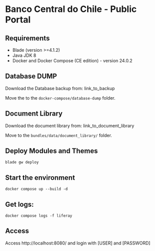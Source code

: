 # Banco Central do Chile - Public Portal

## Requirements

* Blade (version >=4.1.2)
* Java JDK 8
* Docker and Docker Compose (CE edition) - version 24.0.2

## Database DUMP

Download the Database backup from: link_to_backup

Move the to the ```docker-compose/database-dump``` folder.

## Document Library

Download the document library from: link_to_document_library

Move to the ```bundles/data/document_library/``` folder.

## Deploy Modules and Themes

```
blade gw deploy
```

## Start the environment

```
docker compose up --build -d
```

## Get logs:

```
docker compose logs -f liferay
```

## Access

Access http://localhost:8080/ and login with [USER] and [PASSWORD]